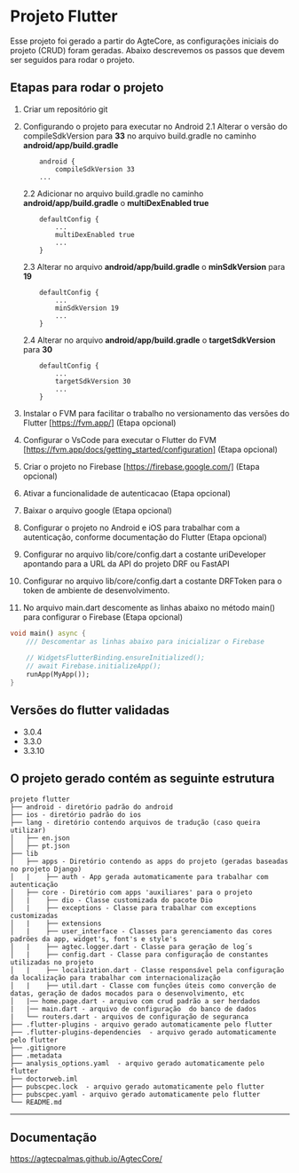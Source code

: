 # Projeto Flutter

Esse projeto foi gerado a partir do AgteCore, as configurações iniciais do projeto (CRUD) foram geradas.
Abaixo descrevemos os passos que devem ser seguidos para rodar o projeto.

## Etapas para rodar o projeto

1. Criar um repositório git
2. Configurando o projeto para executar no Android
2.1 Alterar o versão do compileSdkVersion para **33** no arquivo build.gradle no caminho **android/app/build.gradle**
    ```code
        android {
            compileSdkVersion 33
        ...
    ```
    2.2 Adicionar no arquivo build.gradle no caminho **android/app/build.gradle** o **multiDexEnabled true**
    ```code
        defaultConfig {
            ...
            multiDexEnabled true 
            ...
        }
    ```
    2.3 Alterar no arquivo **android/app/build.gradle** o **minSdkVersion** para **19**
    ```code
        defaultConfig {
            ...    
            minSdkVersion 19
            ...
        }
    ```
    2.4 Alterar no arquivo **android/app/build.gradle** o **targetSdkVersion** para **30**
    ```code
        defaultConfig {
            ...    
            targetSdkVersion 30
            ...
        }
    ```

1. Instalar o FVM para facilitar o trabalho no versionamento das versões do Flutter [https://fvm.app/] (Etapa opcional)
2. Configurar o VsCode para executar o Flutter do FVM [https://fvm.app/docs/getting_started/configuration] (Etapa opcional)
3. Criar o projeto no Firebase [https://firebase.google.com/] (Etapa opcional)
4. Ativar a funcionalidade de autenticacao (Etapa opcional)
5. Baixar o arquivo google (Etapa opcional)
6. Configurar o projeto no Android e iOS para trabalhar com a autenticação, conforme documentação do Flutter (Etapa opcional)
7. Configurar no arquivo lib/core/config.dart a costante uriDeveloper apontando para a URL da API do projeto DRF ou FastAPI
8. Configurar no arquivo lib/core/config.dart a costante DRFToken para o token de ambiente de desenvolvimento.
9. No arquivo main.dart descomente as linhas abaixo no método main() para configurar o Firebase (Etapa opcional)

```dart
void main() async {
    /// Descomentar as linhas abaixo para inicializar o Firebase
    
    // WidgetsFlutterBinding.ensureInitialized();
    // await Firebase.initializeApp();
    runApp(MyApp());
}
```

## Versões do flutter validadas

- 3.0.4
- 3.3.0
- 3.3.10

## O projeto gerado contém as seguinte estrutura

```code
projeto flutter
├── android - diretório padrão do android
├── ios - diretório padrão do ios
├── lang - diretório contendo arquivos de tradução (caso queira utilizar)
│   ├── en.json
│   ├── pt.json
├── lib
│   ├── apps - Diretório contendo as apps do projeto (geradas baseadas no projeto Django)
│   |    ├── auth - App gerada automaticamente para trabalhar com autenticação
│   ├── core - Diretório com apps 'auxiliares' para o projeto
│   |    ├── dio - Classe customizada do pacote Dio
│   |    ├── exceptions - Classe para trabalhar com exceptions customizadas
│   |    ├── extensions
│   |    ├── user_interface - Classes para gerenciamento das cores padrões da app, widget's, font's e style's
│   |    ├── agtec.logger.dart - Classe para geração de log´s
│   |    ├── config.dart - Classe para configuração de constantes utilizadas no projeto
│   |    ├── localization.dart - Classe responsável pela configuração da localização para trabalhar com internacionalização
│   |    ├── util.dart - Classe com funções úteis como converção de datas, geração de dados mocados para o desenvolvimento, etc
│   |── home.page.dart - arquivo com crud padrão a ser herdados
|   |── main.dart - arquivo de configuração  do banco de dados
|   └── routers.dart - arquivos de configuração de seguranca
├── .flutter-plugins - arquivo gerado automaticamente pelo flutter
├── .flutter-plugins-dependencies  - arquivo gerado automaticamente pelo flutter
├── .gitignore
├── .metadata
├── analysis_options.yaml  - arquivo gerado automaticamente pelo flutter
├── doctorweb.iml
├── pubscpec.lock  - arquivo gerado automaticamente pelo flutter
├── pubscpec.yaml - arquivo gerado automaticamente pelo flutter
└── README.md

```

----

## Documentação

<https://agtecpalmas.github.io/AgtecCore/>
